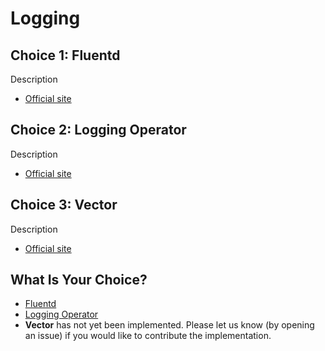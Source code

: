 # Logging

## Choice 1: Fluentd

Description

* [Official site](https://www.fluentd.org)

## Choice 2: Logging Operator

Description

* [Official site](https://kube-logging.dev)

## Choice 3: Vector

Description

* [Official site](https://vector.dev)

## What Is Your Choice?

* [Fluentd](fluentd.md)
* [Logging Operator](logging-operator.md)
* **Vector** has not yet been implemented. Please let us know (by opening an issue) if you would like to contribute the implementation.
